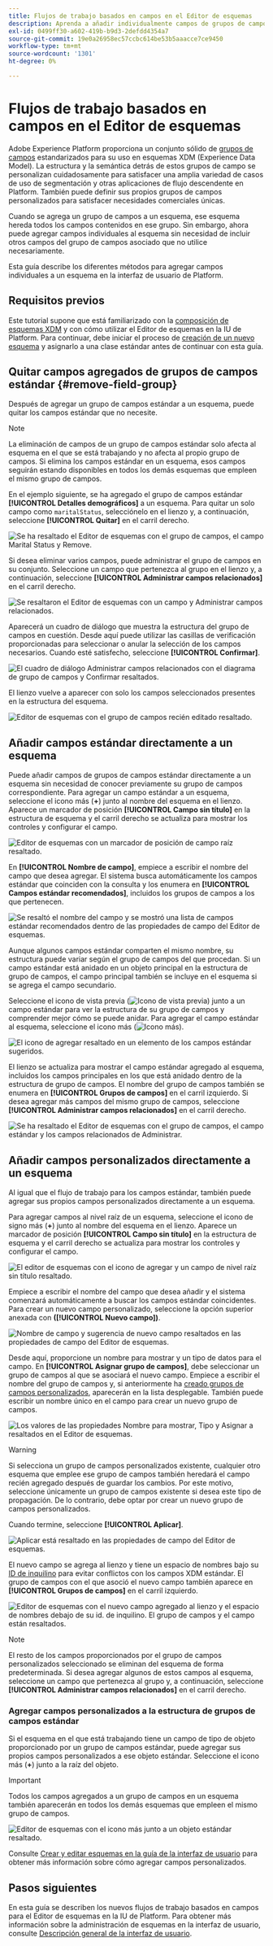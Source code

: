 ```yaml
---
title: Flujos de trabajo basados en campos en el Editor de esquemas
description: Aprenda a añadir individualmente campos de grupos de campos existentes a los esquemas XDM (Experience Data Model).
exl-id: 0499ff30-a602-419b-b9d3-2defdd4354a7
source-git-commit: 19e0a26958ec57ccbc614be53b5aaacce7ce9450
workflow-type: tm+mt
source-wordcount: '1301'
ht-degree: 0%

---
```


# Flujos de trabajo basados en campos en el Editor de esquemas

Adobe Experience Platform proporciona un conjunto sólido de [grupos de campos](../schema/composition.md#field-group) estandarizados para su uso en esquemas XDM (Experience Data Model). La estructura y la semántica detrás de estos grupos de campo se personalizan cuidadosamente para satisfacer una amplia variedad de casos de uso de segmentación y otras aplicaciones de flujo descendente en Platform. También puede definir sus propios grupos de campos personalizados para satisfacer necesidades comerciales únicas.

Cuando se agrega un grupo de campos a un esquema, ese esquema hereda todos los campos contenidos en ese grupo. Sin embargo, ahora puede agregar campos individuales al esquema sin necesidad de incluir otros campos del grupo de campos asociado que no utilice necesariamente.

Esta guía describe los diferentes métodos para agregar campos individuales a un esquema en la interfaz de usuario de Platform.

## Requisitos previos

Este tutorial supone que está familiarizado con la [composición de esquemas XDM](../schema/composition.md) y con cómo utilizar el Editor de esquemas en la IU de Platform. Para continuar, debe iniciar el proceso de [creación de un nuevo esquema](./resources/schemas.md) y asignarlo a una clase estándar antes de continuar con esta guía.

## Quitar campos agregados de grupos de campos estándar {#remove-field-group}

Después de agregar un grupo de campos estándar a un esquema, puede quitar los campos estándar que no necesite.

>[!NOTE]
>
>La eliminación de campos de un grupo de campos estándar solo afecta al esquema en el que se está trabajando y no afecta al propio grupo de campos. Si elimina los campos estándar en un esquema, esos campos seguirán estando disponibles en todos los demás esquemas que empleen el mismo grupo de campos.

En el ejemplo siguiente, se ha agregado el grupo de campos estándar **[!UICONTROL Detalles demográficos]** a un esquema. Para quitar un solo campo como `maritalStatus`, selecciónelo en el lienzo y, a continuación, seleccione **[!UICONTROL Quitar]** en el carril derecho.

![Se ha resaltado el Editor de esquemas con el grupo de campos, el campo Marital Status y Remove.](../images/ui/field-based-workflows/remove-single-field.png)

Si desea eliminar varios campos, puede administrar el grupo de campos en su conjunto. Seleccione un campo que pertenezca al grupo en el lienzo y, a continuación, seleccione **[!UICONTROL Administrar campos relacionados]** en el carril derecho.

![Se resaltaron el Editor de esquemas con un campo y Administrar campos relacionados.](../images/ui/field-based-workflows/manage-related-fields.png)

Aparecerá un cuadro de diálogo que muestra la estructura del grupo de campos en cuestión. Desde aquí puede utilizar las casillas de verificación proporcionadas para seleccionar o anular la selección de los campos necesarios. Cuando esté satisfecho, seleccione **[!UICONTROL Confirmar]**.

![El cuadro de diálogo Administrar campos relacionados con el diagrama de grupo de campos y Confirmar resaltados.](../images/ui/field-based-workflows/select-fields.png)

El lienzo vuelve a aparecer con solo los campos seleccionados presentes en la estructura del esquema.

![Editor de esquemas con el grupo de campos recién editado resaltado.](../images/ui/field-based-workflows/fields-added.png)

## Añadir campos estándar directamente a un esquema

Puede añadir campos de grupos de campos estándar directamente a un esquema sin necesidad de conocer previamente su grupo de campos correspondiente. Para agregar un campo estándar a un esquema, seleccione el icono más (**+**) junto al nombre del esquema en el lienzo. Aparece un marcador de posición **[!UICONTROL Campo sin título]** en la estructura de esquema y el carril derecho se actualiza para mostrar los controles y configurar el campo.

![Editor de esquemas con un marcador de posición de campo raíz resaltado.](../images/ui/field-based-workflows/root-custom-field.png)

En **[!UICONTROL Nombre de campo]**, empiece a escribir el nombre del campo que desea agregar. El sistema busca automáticamente los campos estándar que coinciden con la consulta y los enumera en **[!UICONTROL Campos estándar recomendados]**, incluidos los grupos de campos a los que pertenecen.

![Se resaltó el nombre del campo y se mostró una lista de campos estándar recomendados dentro de las propiedades de campo del Editor de esquemas.](../images/ui/field-based-workflows/standard-field-search.png)

Aunque algunos campos estándar comparten el mismo nombre, su estructura puede variar según el grupo de campos del que procedan. Si un campo estándar está anidado en un objeto principal en la estructura de grupo de campos, el campo principal también se incluye en el esquema si se agrega el campo secundario.

Seleccione el icono de vista previa (![Icono de vista previa](../images/ui/field-based-workflows/preview-icon.png)) junto a un campo estándar para ver la estructura de su grupo de campos y comprender mejor cómo se puede anidar. Para agregar el campo estándar al esquema, seleccione el icono más (![Icono más](../images/ui/field-based-workflows/add-icon.png)).

![El icono de agregar resaltado en un elemento de los campos estándar sugeridos.](../images/ui/field-based-workflows/add-standard-field.png)

El lienzo se actualiza para mostrar el campo estándar agregado al esquema, incluidos los campos principales en los que está anidado dentro de la estructura de grupo de campos. El nombre del grupo de campos también se enumera en **[!UICONTROL Grupos de campos]** en el carril izquierdo. Si desea agregar más campos del mismo grupo de campos, seleccione **[!UICONTROL Administrar campos relacionados]** en el carril derecho.

![Se ha resaltado el Editor de esquemas con el grupo de campos, el campo estándar y los campos relacionados de Administrar.](../images/ui/field-based-workflows/standard-field-added.png)

## Añadir campos personalizados directamente a un esquema

Al igual que el flujo de trabajo para los campos estándar, también puede agregar sus propios campos personalizados directamente a un esquema.

Para agregar campos al nivel raíz de un esquema, seleccione el icono de signo más (**+**) junto al nombre del esquema en el lienzo. Aparece un marcador de posición **[!UICONTROL Campo sin título]** en la estructura de esquema y el carril derecho se actualiza para mostrar los controles y configurar el campo.

![El editor de esquemas con el icono de agregar y un campo de nivel raíz sin título resaltado.](../images/ui/field-based-workflows/root-custom-field.png)

Empiece a escribir el nombre del campo que desea añadir y el sistema comenzará automáticamente a buscar los campos estándar coincidentes. Para crear un nuevo campo personalizado, seleccione la opción superior anexada con **([!UICONTROL Nuevo campo])**.

![Nombre de campo y sugerencia de nuevo campo resaltados en las propiedades de campo del Editor de esquemas.](../images/ui/field-based-workflows/custom-field-search.png)

Desde aquí, proporcione un nombre para mostrar y un tipo de datos para el campo. En **[!UICONTROL Asignar grupo de campos]**, debe seleccionar un grupo de campos al que se asociará el nuevo campo. Empiece a escribir el nombre del grupo de campos y, si anteriormente ha [creado grupos de campos personalizados](./resources/field-groups.md#create), aparecerán en la lista desplegable. También puede escribir un nombre único en el campo para crear un nuevo grupo de campos.

![Los valores de las propiedades Nombre para mostrar, Tipo y Asignar a resaltados en el Editor de esquemas.](../images/ui/field-based-workflows/select-field-group.png)

>[!WARNING]
>
>Si selecciona un grupo de campos personalizados existente, cualquier otro esquema que emplee ese grupo de campos también heredará el campo recién agregado después de guardar los cambios. Por este motivo, seleccione únicamente un grupo de campos existente si desea este tipo de propagación. De lo contrario, debe optar por crear un nuevo grupo de campos personalizados.

Cuando termine, seleccione **[!UICONTROL Aplicar]**.

![Aplicar está resaltado en las propiedades de campo del Editor de esquemas.](../images/ui/field-based-workflows/apply-field.png)

El nuevo campo se agrega al lienzo y tiene un espacio de nombres bajo su [ID de inquilino](../api/getting-started.md#know-your-tenant_id) para evitar conflictos con los campos XDM estándar. El grupo de campos con el que asoció el nuevo campo también aparece en **[!UICONTROL Grupos de campos]** en el carril izquierdo.

![Editor de esquemas con el nuevo campo agregado al lienzo y el espacio de nombres debajo de su id. de inquilino. El grupo de campos y el campo están resaltados.](../images/ui/field-based-workflows/tenantId.png)

>[!NOTE]
>
>El resto de los campos proporcionados por el grupo de campos personalizados seleccionado se eliminan del esquema de forma predeterminada. Si desea agregar algunos de estos campos al esquema, seleccione un campo que pertenezca al grupo y, a continuación, seleccione **[!UICONTROL Administrar campos relacionados]** en el carril derecho.

### Agregar campos personalizados a la estructura de grupos de campos estándar

Si el esquema en el que está trabajando tiene un campo de tipo de objeto proporcionado por un grupo de campos estándar, puede agregar sus propios campos personalizados a ese objeto estándar. Seleccione el icono más (**+**) junto a la raíz del objeto.

>[!IMPORTANT]
>
>Todos los campos agregados a un grupo de campos en un esquema también aparecerán en todos los demás esquemas que empleen el mismo grupo de campos.

![Editor de esquemas con el icono más junto a un objeto estándar resaltado.](../images/ui/field-based-workflows/add-field-to-standard-object.png)

Consulte [Crear y editar esquemas en la guía de la interfaz de usuario](./resources/schemas.md#custom-fields-for-standard-groups) para obtener más información sobre cómo agregar campos personalizados.

## Pasos siguientes

En esta guía se describen los nuevos flujos de trabajo basados en campos para el Editor de esquemas en la IU de Platform. Para obtener más información sobre la administración de esquemas en la interfaz de usuario, consulte [Descripción general de la interfaz de usuario](./overview.md).
